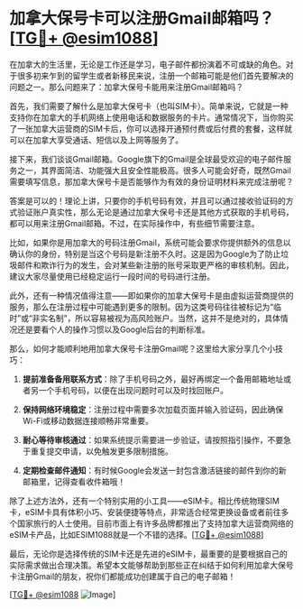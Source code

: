 # 加拿大保号卡可以注册Gmail邮箱吗？[[TG💪+ @esim1088](https://t.me/s/esim1088)]

在加拿大的生活里，无论是工作还是学习，电子邮件都扮演着不可或缺的角色。对于很多初来乍到的留学生或者新移民来说，注册一个邮箱可能是他们首先要解决的问题之一。那么问题来了：加拿大保号卡能用来注册Gmail邮箱吗？

首先，我们需要了解什么是加拿大保号卡（也叫SIM卡）。简单来说，它就是一种支持你在加拿大的手机网络上使用电话和数据服务的卡片。通常情况下，当你购买了一张加拿大运营商的SIM卡后，你可以选择开通预付费或后付费的套餐，这样就可以在加拿大享受通话、短信以及上网等服务了。

接下来，我们谈谈Gmail邮箱。Google旗下的Gmail是全球最受欢迎的电子邮件服务之一，其界面简洁、功能强大且安全性能极高。很多人可能会好奇，既然Gmail需要填写信息，那加拿大保号卡是否能够作为有效的身份证明材料来完成注册呢？

答案是可以的！理论上讲，只要你的手机号码有效，并且可以通过接收验证码的方式验证账户真实性，那么无论是通过加拿大保号卡还是其他方式获取的手机号码，都可以用来注册Gmail邮箱。不过，在实际操作中，有些细节需要注意。

比如，如果你是用加拿大的号码注册Gmail，系统可能会要求你提供额外的信息以确认你的身份，特别是当这个号码是新注册不久时。这是因为Google为了防止垃圾邮件和欺诈行为的发生，会对某些新注册的账号采取更严格的审核机制。因此，建议大家尽量使用已经稳定运行一段时间的号码进行注册。

此外，还有一种情况值得注意——即如果你的加拿大保号卡是由虚拟运营商提供的服务，那么在注册过程中可能遇到更多的限制。因为这类号码往往被标记为“临时”或“非实名制”，所以容易被视为高风险账户。当然，这并不是绝对的，具体情况还是要看个人的操作习惯以及Google后台的判断标准。

那么，如何才能顺利地用加拿大保号卡注册Gmail呢？这里给大家分享几个小技巧：

1. **提前准备备用联系方式**：除了手机号码之外，最好再绑定一个备用邮箱地址或者另一个手机号码，以便在出现问题时可以及时找回账户。
   
2. **保持网络环境稳定**：注册过程中需要多次加载页面并输入验证码，因此确保Wi-Fi或移动数据连接顺畅非常重要。
   
3. **耐心等待审核通过**：如果系统提示需要进一步验证，请按照指引操作，不要急于重复提交申请，以免触发更多限制措施。

4. **定期检查邮件通知**：有时候Google会发送一封包含激活链接的邮件到你的新邮箱里，记得查看收件箱哦！

除了上述方法外，还有一个特别实用的小工具——eSIM卡。相比传统物理SIM卡，eSIM卡具有体积小巧、安装便捷等特点，非常适合经常更换设备或者前往多个国家旅行的人士使用。目前市面上有许多品牌都推出了支持加拿大运营商网络的eSIM卡产品，比如ESIM1088就是一个不错的选择。[[TG💪+ @esim1088](https://t.me/s/esim1088)]

最后，无论你是选择传统的SIM卡还是先进的eSIM卡，最重要的是要根据自己的实际需求做出合理决策。希望本文能够帮助到那些正在纠结于如何利用加拿大保号卡注册Gmail的朋友，祝你们都能成功创建属于自己的电子邮箱！

[[TG💪+ @esim1088](https://t.me/s/esim1088) ![Image](https://i.postimg.cc/4NQfJmqS/Snipaste-2025-05-13-00-14-12.png)]